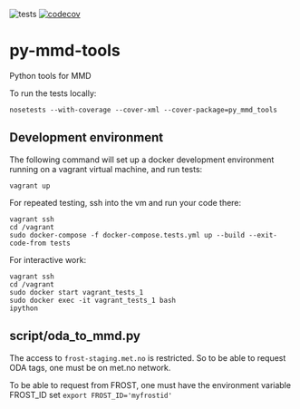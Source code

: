 ![tests](https://github.com/metno/py-mmd-tools/workflows/tests/badge.svg)
[![codecov](https://codecov.io/gh/metno/py-mmd-tools/branch/master/graph/badge.svg)](https://codecov.io/gh/metno/py-mmd-tools)

# py-mmd-tools

Python tools for MMD

To run the tests locally:
```
nosetests --with-coverage --cover-xml --cover-package=py_mmd_tools
```
## Development environment

The following command will set up a docker development environment running on a vagrant virtual machine, and run tests:

```
vagrant up
```

For repeated testing, ssh into the vm and run your code there:

```
vagrant ssh
cd /vagrant
sudo docker-compose -f docker-compose.tests.yml up --build --exit-code-from tests
```

For interactive work:

```
vagrant ssh
cd /vagrant
sudo docker start vagrant_tests_1
sudo docker exec -it vagrant_tests_1 bash
ipython
```


## script/oda_to_mmd.py

The access to `frost-staging.met.no` is restricted. So to be able to request ODA tags, one must be on met.no network.

To be able to request from FROST, one must have the environment variable FROST_ID set
`export FROST_ID='myfrostid'`
